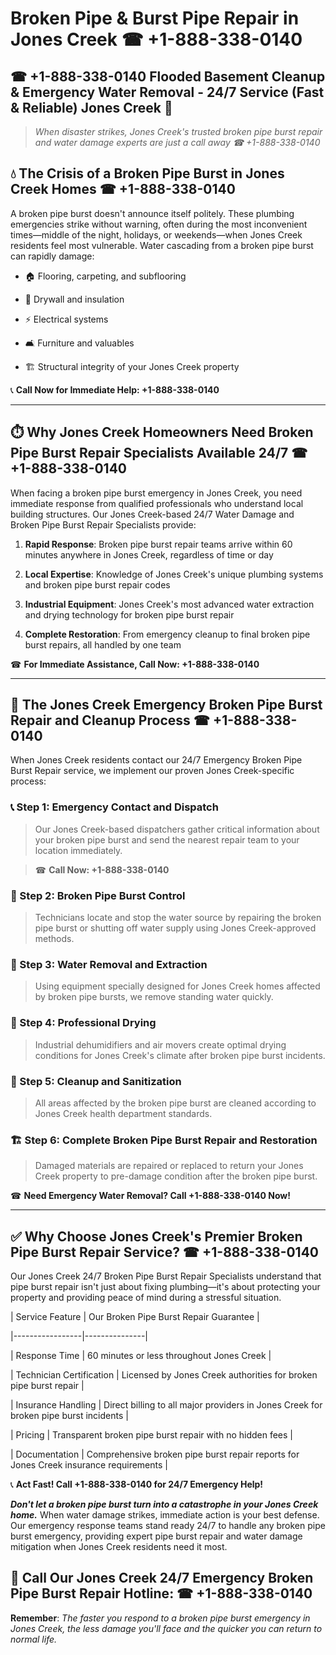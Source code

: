 # Broken Pipe & Burst Pipe Repair in Jones Creek ☎ +1-888-338-0140  
## ☎ +1-888-338-0140 Flooded Basement Cleanup & Emergency Water Removal - 24/7 Service (Fast & Reliable) Jones Creek 🚨  

> *When disaster strikes, Jones Creek's trusted broken pipe burst repair and water damage experts are just a call away ☎ +1-888-338-0140*  

## 💧 The Crisis of a Broken Pipe Burst in Jones Creek Homes ☎ +1-888-338-0140  

A broken pipe burst doesn't announce itself politely. These plumbing emergencies strike without warning, often during the most inconvenient times—middle of the night, holidays, or weekends—when Jones Creek residents feel most vulnerable. Water cascading from a broken pipe burst can rapidly damage:  

* 🏠 Flooring, carpeting, and subflooring  
* 🧱 Drywall and insulation  
* ⚡ Electrical systems  
* 🛋️ Furniture and valuables  
* 🏗️ Structural integrity of your Jones Creek property  

📞 **Call Now for Immediate Help: +1-888-338-0140**  

---  

## ⏱️ Why Jones Creek Homeowners Need Broken Pipe Burst Repair Specialists Available 24/7 ☎ +1-888-338-0140  

When facing a broken pipe burst emergency in Jones Creek, you need immediate response from qualified professionals who understand local building structures. Our Jones Creek-based 24/7 Water Damage and Broken Pipe Burst Repair Specialists provide:  

1. **Rapid Response**: Broken pipe burst repair teams arrive within 60 minutes anywhere in Jones Creek, regardless of time or day  
2. **Local Expertise**: Knowledge of Jones Creek's unique plumbing systems and broken pipe burst repair codes  
3. **Industrial Equipment**: Jones Creek's most advanced water extraction and drying technology for broken pipe burst repair  
4. **Complete Restoration**: From emergency cleanup to final broken pipe burst repairs, all handled by one team  

☎ **For Immediate Assistance, Call Now: +1-888-338-0140**  

---  

## 🔧 The Jones Creek Emergency Broken Pipe Burst Repair and Cleanup Process ☎ +1-888-338-0140  

When Jones Creek residents contact our 24/7 Emergency Broken Pipe Burst Repair service, we implement our proven Jones Creek-specific process:  

### 📞 Step 1: Emergency Contact and Dispatch  
> Our Jones Creek-based dispatchers gather critical information about your broken pipe burst and send the nearest repair team to your location immediately.  
> ☎ **Call Now: +1-888-338-0140**  

### 🚿 Step 2: Broken Pipe Burst Control  
> Technicians locate and stop the water source by repairing the broken pipe burst or shutting off water supply using Jones Creek-approved methods.  

### 🌊 Step 3: Water Removal and Extraction  
> Using equipment specially designed for Jones Creek homes affected by broken pipe bursts, we remove standing water quickly.  

### 💨 Step 4: Professional Drying  
> Industrial dehumidifiers and air movers create optimal drying conditions for Jones Creek's climate after broken pipe burst incidents.  

### 🧼 Step 5: Cleanup and Sanitization  
> All areas affected by the broken pipe burst are cleaned according to Jones Creek health department standards.  

### 🏗️ Step 6: Complete Broken Pipe Burst Repair and Restoration  
> Damaged materials are repaired or replaced to return your Jones Creek property to pre-damage condition after the broken pipe burst.  

☎ **Need Emergency Water Removal? Call +1-888-338-0140 Now!**  

---  

## ✅ Why Choose Jones Creek's Premier Broken Pipe Burst Repair Service? ☎ +1-888-338-0140  

Our Jones Creek 24/7 Broken Pipe Burst Repair Specialists understand that pipe burst repair isn't just about fixing plumbing—it's about protecting your property and providing peace of mind during a stressful situation.  

| Service Feature | Our Broken Pipe Burst Repair Guarantee |  
|-----------------|---------------|  
| Response Time | 60 minutes or less throughout Jones Creek |  
| Technician Certification | Licensed by Jones Creek authorities for broken pipe burst repair |  
| Insurance Handling | Direct billing to all major providers in Jones Creek for broken pipe burst incidents |  
| Pricing | Transparent broken pipe burst repair with no hidden fees |  
| Documentation | Comprehensive broken pipe burst repair reports for Jones Creek insurance requirements |  

📞 **Act Fast! Call +1-888-338-0140 for 24/7 Emergency Help!**  

***Don't let a broken pipe burst turn into a catastrophe in your Jones Creek home.*** When water damage strikes, immediate action is your best defense. Our emergency response teams stand ready 24/7 to handle any broken pipe burst emergency, providing expert pipe burst repair and water damage mitigation when Jones Creek residents need it most.  

## 📱 Call Our Jones Creek 24/7 Emergency Broken Pipe Burst Repair Hotline: ☎ +1-888-338-0140  

**Remember**: *The faster you respond to a broken pipe burst emergency in Jones Creek, the less damage you'll face and the quicker you can return to normal life.*